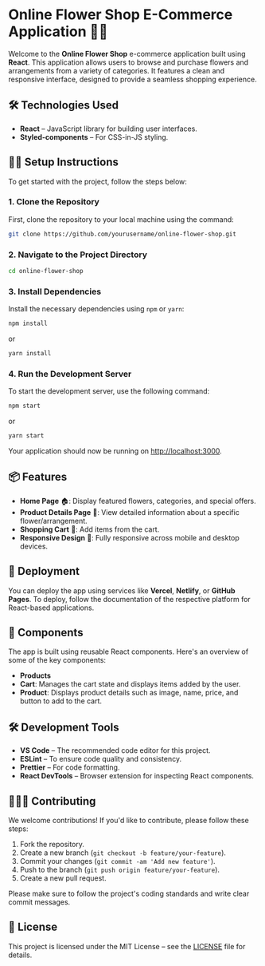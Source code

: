 # Online Flower Shop E-Commerce Application 🌸💐

Welcome to the **Online Flower Shop** e-commerce application built using **React**. This application allows users to browse and purchase flowers and arrangements from a variety of categories. It features a clean and responsive interface, designed to provide a seamless shopping experience.

## 🛠 Technologies Used

- **React** – JavaScript library for building user interfaces.
- **Styled-components** – For CSS-in-JS styling.

## 🧑‍💻 Setup Instructions

To get started with the project, follow the steps below:

### 1. Clone the Repository

First, clone the repository to your local machine using the command:

```bash
git clone https://github.com/yourusername/online-flower-shop.git
```

### 2. Navigate to the Project Directory

```bash
cd online-flower-shop
```

### 3. Install Dependencies

Install the necessary dependencies using `npm` or `yarn`:

```bash
npm install
```
or
```bash
yarn install
```

### 4. Run the Development Server

To start the development server, use the following command:

```bash
npm start
```
or
```bash
yarn start
```

Your application should now be running on [http://localhost:3000](http://localhost:3000).

## 📦 Features

- **Home Page** 🏠: Display featured flowers, categories, and special offers.
- **Product Details Page** 🌹: View detailed information about a specific flower/arrangement.
- **Shopping Cart** 🛒: Add items from the cart.
- **Responsive Design** 📱: Fully responsive across mobile and desktop devices.

## 🚀 Deployment

You can deploy the app using services like **Vercel**, **Netlify**, or **GitHub Pages**. To deploy, follow the documentation of the respective platform for React-based applications.

## 🔧 Components

The app is built using reusable React components. Here's an overview of some of the key components:

- **Products**
- **Cart**: Manages the cart state and displays items added by the user.
- **Product**:  Displays product details such as image, name, price, and button to add to the cart.

## 🛠️ Development Tools

- **VS Code** – The recommended code editor for this project.
- **ESLint** – To ensure code quality and consistency.
- **Prettier** – For code formatting.
- **React DevTools** – Browser extension for inspecting React components.

## 🧑‍🤝‍🧑 Contributing

We welcome contributions! If you'd like to contribute, please follow these steps:

1. Fork the repository.
2. Create a new branch (`git checkout -b feature/your-feature`).
3. Commit your changes (`git commit -am 'Add new feature'`).
4. Push to the branch (`git push origin feature/your-feature`).
5. Create a new pull request.

Please make sure to follow the project's coding standards and write clear commit messages.

## 📝 License

This project is licensed under the MIT License – see the [LICENSE](LICENSE) file for details.
